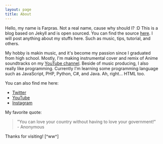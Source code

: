 ```yaml
---
layout: page
title: About
---
```


Hello, my name is Farpras. Not a real name, cause why should I? :D
This is a blog based on Jekyll and is open sourced. You can find the source <a href="https://github.com/farpras/blog">here</a>. I will post anything about my stuffs here. Such as music, tips, tutorial, and others.

My hobby is makin music, and it's become my passion since I graduated from high school. Mostly, I'm making instrumental cover and remix of Anime soundtracks on my <a href="http://www.youtube.com/farpras">YouTube channel</a>. Beside of music producing, I also really like programming. Currently I'm learning some programming language such as JavaScript, PHP, Python, C#, and Java. Ah, right... HTML too.

You can also find me here:
- <a href="http://twitter.com/farpras">Twitter</a>
- <a href="http://youtube.com/farpras">YouTube</a>
- <a href="http://instagram.com/farpras">Instagram</a>

My favorite quote:
> "You can love your country without having to love your government!" - Anonymous

Thanks for visiting! [^ww^]